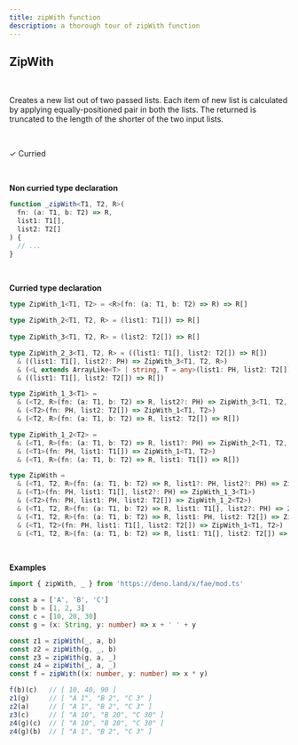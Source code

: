 ```yaml
---
title: zipWith function
description: a thorough tour of zipWith function
---
```


## ZipWith
<br>

Creates a new list out of two passed lists. Each item of new list is calculated by applying equally-positioned pair in both the lists.
The returned is truncated to the length of the shorter of the two input lists.

<br>

&check; Curried

<br>

**Non curried type declaration**

```typescript
function _zipWith<T1, T2, R>(
  fn: (a: T1, b: T2) => R,
  list1: T1[],
  list2: T2[]
) {
  // ...
}
```

<br>

**Curried type declaration**

```typescript
type ZipWith_1<T1, T2> = <R>(fn: (a: T1, b: T2) => R) => R[]

type ZipWith_2<T1, T2, R> = (list1: T1[]) => R[]
 
type ZipWith_3<T1, T2, R> = (list2: T2[]) => R[]

type ZipWith_2_3<T1, T2, R> = ((list1: T1[], list2: T2[]) => R[])
  & ((list1: T1[], list2?: PH) => ZipWith_3<T1, T2, R>)
  & (<L extends ArrayLike<T> | string, T = any>(list1: PH, list2: T2[]) => ZipWith_2<T1, T2, R>)
  & ((list1: T1[], list2: T2[]) => R[])

type ZipWith_1_3<T1> = 
  & (<T2, R>(fn: (a: T1, b: T2) => R, list2?: PH) => ZipWith_3<T1, T2, R>)
  & (<T2>(fn: PH, list2: T2[]) => ZipWith_1<T1, T2>)
  & (<T2, R>(fn: (a: T1, b: T2) => R, list2: T2[]) => R[])

type ZipWith_1_2<T2> = 
  & (<T1, R>(fn: (a: T1, b: T2) => R, list1?: PH) => ZipWith_2<T1, T2, R>)
  & (<T1>(fn: PH, list1: T1[]) => ZipWith_1<T1, T2>)
  & (<T1, R>(fn: (a: T1, b: T2) => R, list1: T1[]) => R[])

type ZipWith = 
  & (<T1, T2, R>(fn: (a: T1, b: T2) => R, list1?: PH, list2?: PH) => ZipWith_2_3<T1, T2, R>)
  & (<T1>(fn: PH, list1: T1[], list2?: PH) => ZipWith_1_3<T1>)
  & (<T2>(fn: PH, list1: PH, list2: T2[]) => ZipWith_1_2<T2>)
  & (<T1, T2, R>(fn: (a: T1, b: T2) => R, list1: T1[], list2?: PH) => ZipWith_3<T1, T2, R>)
  & (<T1, T2, R>(fn: (a: T1, b: T2) => R, list1: PH, list2: T2[]) => ZipWith_2<T1, T2, R>)
  & (<T1, T2>(fn: PH, list1: T1[], list2: T2[]) => ZipWith_1<T1, T2>)
  & (<T1, T2, R>(fn: (a: T1, b: T2) => R, list1: T1[], list2: T2[]) => R[])
```

<br>

**Examples**

```typescript
import { zipWith, _ } from 'https://deno.land/x/fae/mod.ts'

const a = ['A', 'B', 'C']
const b = [1, 2, 3]
const c = [10, 20, 30]
const g = (x: String, y: number) => x + ' ' + y

const z1 = zipWith(_, a, b)
const z2 = zipWith(g, _, b)
const z3 = zipWith(g, a, _)
const z4 = zipWith(_, a, _)
const f = zipWith((x: number, y: number) => x * y)

f(b)(c)   // [ 10, 40, 90 ]
z1(g)     // [ "A 1", "B 2", "C 3" ]
z2(a)     // [ "A 1", "B 2", "C 3" ]
z3(c)     // [ "A 10", "B 20", "C 30" ]
z4(g)(c)  // [ "A 10", "B 20", "C 30" ]
z4(g)(b)  // [ "A 1", "B 2", "C 3" ]
```
